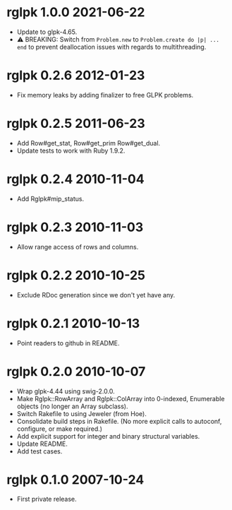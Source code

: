 # rglpk 1.0.0 2021-06-22

* Update to glpk-4.65.
* :warning: BREAKING: Switch from `Problem.new` to `Problem.create do |p| ... end` to prevent deallocation issues with regards to multithreading.

# rglpk 0.2.6 2012-01-23

* Fix memory leaks by adding finalizer to free GLPK problems.

# rglpk 0.2.5 2011-06-23

* Add Row#get_stat, Row#get_prim Row#get_dual.
* Update tests to work with Ruby 1.9.2.

# rglpk 0.2.4 2010-11-04

* Add Rglpk#mip_status.

# rglpk 0.2.3 2010-11-03

* Allow range access of rows and columns.

# rglpk 0.2.2 2010-10-25

* Exclude RDoc generation since we don't yet have any.

# rglpk 0.2.1 2010-10-13

* Point readers to github in README.

# rglpk 0.2.0 2010-10-07

* Wrap glpk-4.44 using swig-2.0.0.
* Make Rglpk::RowArray and Rglpk::ColArray into 0-indexed, Enumerable objects (no longer an Array subclass).
* Switch Rakefile to using Jeweler (from Hoe).
* Consolidate build steps in Rakefile.  (No more explicit calls to autoconf, configure, or make required.)
* Add explicit support for integer and binary structural variables.
* Update README.
* Add test cases.

# rglpk 0.1.0 2007-10-24

* First private release.
